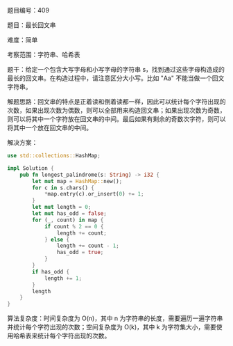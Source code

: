 题目编号：409

题目：最长回文串

难度：简单

考察范围：字符串、哈希表

题干：给定一个包含大写字母和小写字母的字符串 s，找到通过这些字母构造成的最长的回文串。在构造过程中，请注意区分大小写。比如 "Aa" 不能当做一个回文字符串。

解题思路：回文串的特点是正着读和倒着读都一样，因此可以统计每个字符出现的次数，如果出现次数为偶数，则可以全部用来构造回文串；如果出现次数为奇数，则可以将其中一个字符放在回文串的中间。最后如果有剩余的奇数次字符，则可以将其中一个放在回文串的中间。

解决方案：

```rust
use std::collections::HashMap;

impl Solution {
    pub fn longest_palindrome(s: String) -> i32 {
        let mut map = HashMap::new();
        for c in s.chars() {
            *map.entry(c).or_insert(0) += 1;
        }
        let mut length = 0;
        let mut has_odd = false;
        for (_, count) in map {
            if count % 2 == 0 {
                length += count;
            } else {
                length += count - 1;
                has_odd = true;
            }
        }
        if has_odd {
            length += 1;
        }
        length
    }
}
```

算法复杂度：时间复杂度为 O(n)，其中 n 为字符串的长度，需要遍历一遍字符串并统计每个字符出现的次数；空间复杂度为 O(k)，其中 k 为字符集大小，需要使用哈希表来统计每个字符出现的次数。